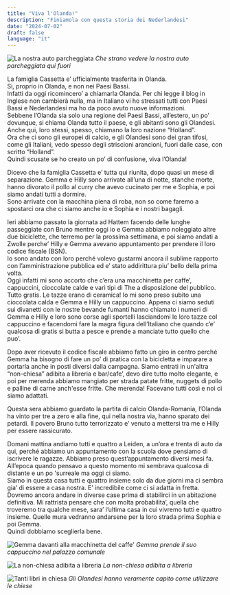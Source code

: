 ```yaml
---
title: "Viva l'Olanda!"
description: "Finiamola con questa storia dei Nederlandesi"
date: "2024-07-02"
draft: false
language: "it"
---
```


![La nostra auto parcheggiata](../../../../assets/images/post-15/pic-1.jpg)
_Che strano vedere la nostra auto parcheggiata qui fuori_

La famiglia Cassetta e’ ufficialmente trasferita in Olanda.\
Si, proprio in Olanda, e non nei Paesi Bassi.\
Infatti da oggi ricomincero’ a chiamarla Olanda. Per chi legge il blog in Inglese non cambierà nulla, ma in Italiano vi ho stressati tutti con Paesi Bassi e Nederlandesi ma ho da poco avuto nuove informazioni.\
Sebbene l’Olanda sia solo una regione dei Paesi Bassi, all’estero, un po’ dovunque, si chiama Olanda tutto il paese, e gli abitanti sono gli Olandesi.\
Anche qui, loro stessi, spesso, chiamano la loro nazione “Holland”.\
Ora che ci sono gli europei di calcio, e gli Olandesi sono dei gran tifosi, come gli Italiani, vedo spesso degli striscioni arancioni, fuori dalle case, con scritto “Holland”.\
Quindi scusate se ho creato un po’ di confusione, viva l’Olanda!

Dicevo che la famiglia Cassetta e’ tutta qui riunita, dopo quasi un mese di separazione.
Gemma e Hilly sono arrivate all’una di notte, stanche morte, hanno divorato il pollo al curry che avevo cucinato per me e Sophia, e poi siamo andati tutti a dormire.\
Sono arrivate con la macchina piena di roba, non so come faremo a spostarci ora che ci siamo anche io e Sophia e i nostri bagagli.

Ieri abbiamo passato la giornata ad Hattem facendo delle lunghe passeggiate con Bruno mentre oggi io e Gemma abbiamo noleggiato altre due biciclette, che terremo per la prossima settimana, e poi siamo andati a Zwolle perche’ Hilly e Gemma avevano appuntamento per prendere il loro codice fiscale (BSN).\
Io sono andato con loro perché volevo gustarmi ancora il sublime rapporto con l’amministrazione pubblica ed e’ stato addirittura piu’ bello della prima volta.\
Oggi infatti mi sono accorto che c’era una macchinetta per caffe’, cappuccini, cioccolate calde e vari tipi di The a disposizione del pubblico. Tutto gratis. Le tazze erano di ceramica!
Io mi sono preso subito una cioccolata calda e Gemma e Hilly un cappuccino. Appena ci siamo seduti sui divanetti con le nostre bevande fumanti hanno chiamato i numeri di Gemma e Hilly e loro sono corse agli sportelli lasciandomi le loro tazze col cappuccino e facendomi fare la magra figura dell’Italiano che quando c’e’ qualcosa di gratis si butta a pesce e prende a manciate tutto quello che puo’.

Dopo aver ricevuto il codice fiscale abbiamo fatto un giro in centro perché Gemma ha bisogno di fare un po’ di pratica con la bicicletta e imparare a portarla anche in posti diversi dalla campagna. Siamo entrati in un'altra “non-chiesa” adibita a libreria e bar/cafe’, devo dire tutto molto elegante, e poi per merenda abbiamo mangiato per strada patate fritte, nuggets di pollo e palline di carne anch'esse fritte. Che merenda! Facevano tutti così e noi ci siamo adattati.

Questa sera abbiamo guardato la partita di calcio Olanda-Romania, l’Olanda ha vinto per tre a zero e alla fine, qui nella nostra via, hanno sparato dei petardi. Il povero Bruno tutto terrorizzato e’ venuto a mettersi tra me e Hilly per essere rassicurato.

Domani mattina andiamo tutti e quattro a Leiden, a un’ora e trenta di auto da qui, perché abbiamo un appuntamento con la scuola dove pensiamo di iscrivere le ragazze. Abbiamo preso quest’appuntamento diversi mesi fa. All’epoca quando pensavo a questo momento mi sembrava qualcosa di distante e un po 'surreale ma oggi ci siamo.\
Siamo in questa casa tutti e quattro insieme solo da due giorni ma ci sembra gia’ di essere a casa nostra. E’ incredibile come ci si adatta in fretta.\
Dovremo ancora andare in diverse case prima di stabilirci in un abitazione definitiva. Mi rattrista pensare che con molta probabilita’, quella che troveremo tra qualche mese, sara’ l’ultima casa in cui vivremo tutti e quattro insieme. Quelle mura vedranno andarsene per la loro strada prima Sophia e poi Gemma.\
Quindi dobbiamo sceglierla bene.

![Gemma davanti alla macchinetta del caffe'](../../../../assets/images/post-15/pic-2.jpg)
_Gemma prende il suo cappuccino nel palazzo comunale_

![La non-chiesa adibita a libreria](../../../../assets/images/post-15/pic-3.jpg)
_La non-chiesa adibita a libreria_

![Tanti libri in chiesa](../../../../assets/images/post-15/pic-4.jpg)
_Gli Olandesi hanno veramente capito come utilizzare le chiese_
